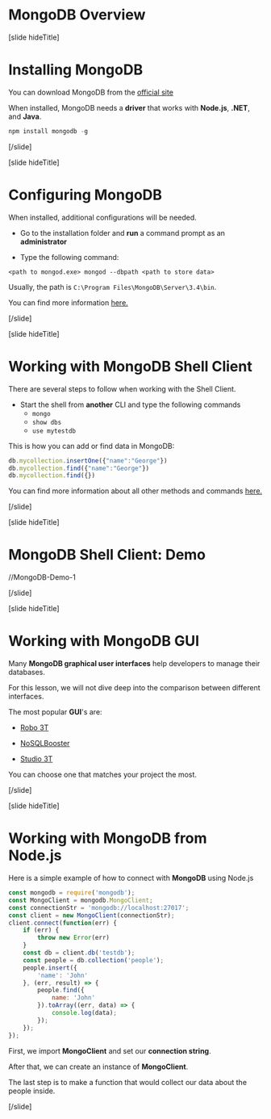 # MongoDB Overview

[slide hideTitle]
# Installing MongoDB

You can download MongoDB from the [official site](https://www.mongodb.com/download-center)

When installed, MongoDB needs a **driver** that works with **Node.js**, **.NET**, and **Java**.

```js
npm install mongodb -g
```


[/slide]

[slide hideTitle]

# Configuring MongoDB

When installed, additional configurations will be needed.

- Go to the installation folder and **run** a command prompt as an **administrator**

- Type the following command:

`<path to mongod.exe> mongod --dbpath <path to store data>`

Usually, the path is `C:\Program Files\MongoDB\Server\3.4\bin`.

You can find more information [here.](https://docs.mongodb.com/manual/tutorial/)

[/slide]

[slide hideTitle]

# Working with MongoDB Shell Client

There are several steps to follow when working with the Shell Client.

- Start the shell from **another** CLI and type the following commands
  * `mongo`
  * `show dbs`
  * `use mytestdb`

This is how you can add or find data in MongoDB:

```js
db.mycollection.insertOne({"name":"George"})
db.mycollection.find({"name":"George"})
db.mycollection.find({})
```

You can find more information about all other methods and commands [here.](https://docs.mongodb.com/manual/reference/mongo-shell/)

[/slide]


[slide hideTitle]
# MongoDB Shell Client: Demo
//MongoDB-Demo-1

[/slide]

[slide hideTitle]

# Working with MongoDB GUI

Many **MongoDB graphical user interfaces** help developers to manage their databases.

For this lesson, we will not dive deep into the comparison between different interfaces.

The most popular **GUI**'s are:

- [Robo 3T](https://robomongo.org/download)

- [NoSQLBooster](https://nosqlbooster.com)

- [Studio 3T](https://studio3t.com/download/)

You can choose one that matches your project the most.

[/slide]


[slide hideTitle]

# Working with MongoDB from Node.js

Here is a simple example of how to connect with **MongoDB** using Node.js

``` js
const mongodb = require('mongodb');
const MongoClient = mongodb.MongoClient;
const connectionStr = 'mongodb://localhost:27017';
const client = new MongoClient(connectionStr);
client.connect(function(err) {
    if (err) {
        throw new Error(err)
    }
    const db = client.db('testdb');
    const people = db.collection('people');
    people.insert({
        'name': 'John'
    }, (err, result) => {
        people.find({
            name: 'John'
        }).toArray((err, data) => {
            console.log(data);
        });
    });
});
```

First, we import **MongoClient** and set our **connection string**. 

After that, we can create an instance of **MongoClient**.

The last step is to make a function that would collect our data about the people inside.

[/slide]

